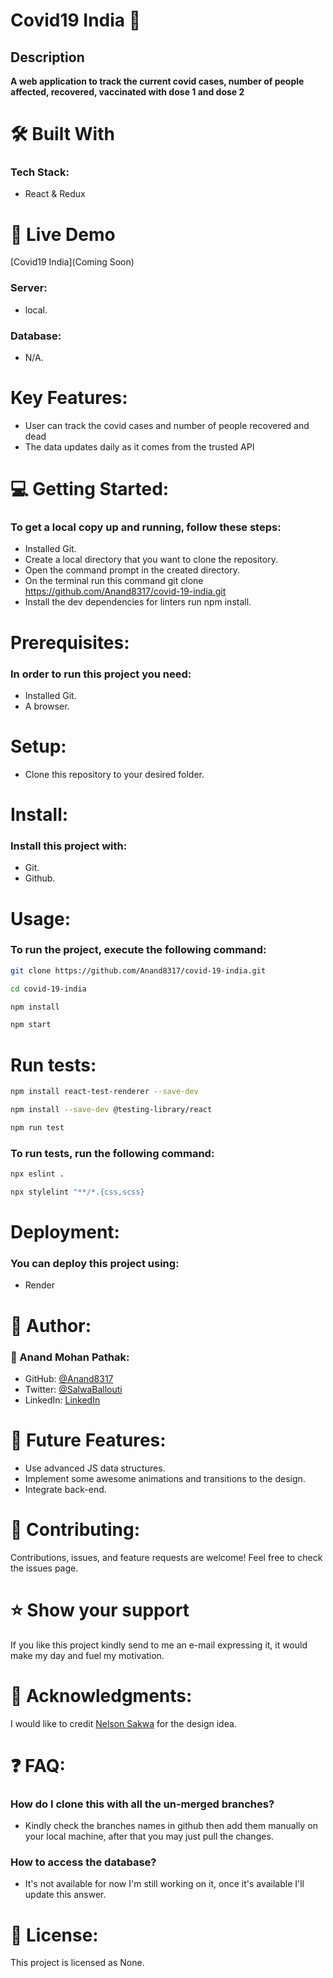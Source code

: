 # Covid19 India 🚀

## Description
**A web application to track the current covid cases, number of people affected, recovered, vaccinated with dose 1 and dose 2** 
# 🛠 Built With
### Tech Stack:
- React & Redux


# 🚀 Live Demo <a name="live-demo"></a>

[Covid19 India](Coming Soon)
### Server:
- local.
### Database:
- N/A.

# Key Features:
- User can track the covid cases and number of people recovered and dead
- The data updates daily as it comes from the trusted API

# 💻 Getting Started:
### To get a local copy up and running, follow these steps:
- Installed Git.
- Create a local directory that you want to clone the repository.
- Open the command prompt in the created directory.
- On the terminal run this command git clone https://github.com/Anand8317/covid-19-india.git
- Install the dev dependencies for linters run npm install.

# Prerequisites:
### In order to run this project you need:
- Installed Git.
- A browser.

# Setup:
- Clone this repository to your desired folder.

# Install:
### Install this project with:
- Git.
- Github.

# Usage:
### To run the project, execute the following command:
  ```sh 
  git clone https://github.com/Anand8317/covid-19-india.git
  ```
  ```sh 
  cd covid-19-india
  ```
  ```sh 
  npm install
  ```
  ```sh 
  npm start
  ```


# Run tests:

  ```sh 
  npm install react-test-renderer --save-dev
  ```
  ```sh 
  npm install --save-dev @testing-library/react
  ```
  ```sh 
  npm run test
  ```
### To run tests, run the following command:
  ```sh 
  npx eslint .
  ```
   ```sh 
  npx stylelint "**/*.{css,scss}
  ```


# Deployment:
### You can deploy this project using:
- Render

# 👥 Author:

### 👤 Anand Mohan Pathak:
- GitHub: [@Anand8317](https://github.com/Anand8317)
- Twitter: [@SalwaBallouti](https://twitter.com/anand029)
- LinkedIn: [LinkedIn](https://www.linkedin.com/in/anand-pathak-473611171/)
  
# 🔭 Future Features:
- Use advanced JS data structures.
- Implement some awesome animations and transitions to the design.
- Integrate back-end.


# 🤝 Contributing:
Contributions, issues, and feature requests are welcome!
Feel free to check the issues page.

# ⭐️ Show your support
If you like this project kindly send to me an e-mail expressing it, it would make my day and fuel my motivation.

# 🙏 Acknowledgments:
I would like to credit [Nelson Sakwa](https://www.behance.net/sakwadesignstudio) for the design idea.

# ❓ FAQ:
### How do I clone this with all the un-merged branches?
- Kindly check the branches names in github then add them manually on your local machine, after that you may just pull the changes.
### How to access the database?
- It's not available for now I'm still working on it, once it's available I'll update this answer.

# 📝 License:
This project is licensed as None.